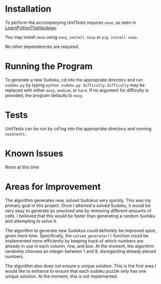 Installation
============

To perform the accompanying UnitTests requires `nose`, as seen in [LearnPythonTheHardway](http://learnpythonthehardway.org/book/).

You may install `nose` using `easy_install nose` or `pip install nose`.

No other dependencies are required.

Running the Program
===================

To generate a new Sudoku, cd into the appropriate directory and run `sudoku.py` by typing `python sudoku.py difficulty`. `difficulty` may be replaced with either `easy`, `medium`, or `hard`. If no argument for difficulty is provided, the program defaults to `easy`.

Tests
=====

UnitTests can be run by cd'ing into the appropriate
directory and running `nosetests`.

Known Issues
============

None at this time


Areas for Improvement
=====================

The algorithm generates new, solved Sudokus very quickly. This was my primary goal in this project. Once I attained a solved Sudoku, it would be very easy to generate an unsolved one by removing different amounts of cells. I believed that this would be faster than generating a random Sudoku and attempting to solve it.

The algorithm to generate new Sudokus could definitely be improved upon, given more time. Specifically, the `solved_generator()` function could be implemented more efficiently by keeping track of which numbers are already in use in each column, row, and box. At the moment, the algorithm randomly chooses an integer between 1 and 9, disregarding already placed numbers.

The algorithm also does not ensure a unique solution. This is the first area I would like to enhance to ensure that each sudoku puzzle only has one unique solution. At the moment, this is not implemented.